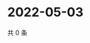 # 2022-05-03

共 0 条

<!-- BEGIN WEIBO -->
<!-- 最后更新时间 Tue May 03 2022 16:19:54 GMT+0800 (China Standard Time) -->

<!-- END WEIBO -->
